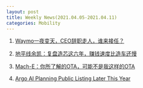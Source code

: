 ```yaml
---
layout: post
title: Weekly News(2021.04.05-2021.04.11) 
categories: Mobility
---
```


1. [Waymo一夜变天，CEO辞职走人，谁来接任？](https://www.huxiu.com/article/419494.html)

2. [地平线余凯：复盘造芯这六年，赚钱速度比造车还慢](https://36kr.com/p/1165021336716677)

3. [Mach-E：你所了解的OTA，可能不是我这样的OTA](https://www.jiqizhixin.com/articles/2021-04-04-2)

4. [Argo AI Planning Public Listing Later This Year](https://www.theinformation.com/articles/argo-ai-planning-public-listing-later-this-year)